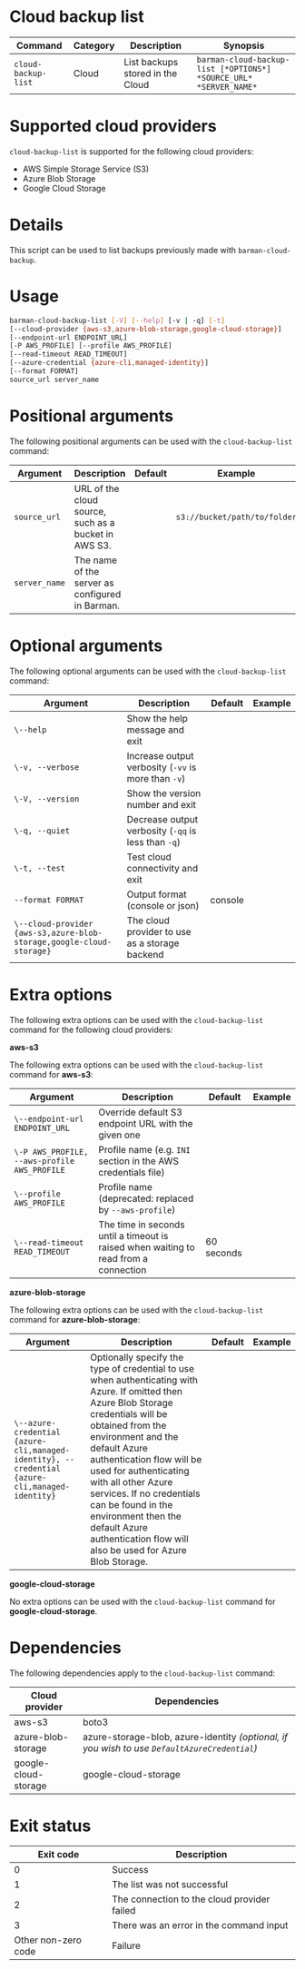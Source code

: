 # Cloud backup list

|**Command** | **Category** |  **Description**| **Synopsis**|
|------------|--------------|-----------------|----------|
|`cloud-backup-list`|Cloud|List backups stored in the Cloud|`barman-cloud-backup-list [*OPTIONS*] *SOURCE_URL* *SERVER_NAME*`|

# Supported cloud providers

`cloud-backup-list` is supported for the following cloud providers:

* AWS Simple Storage Service (S3)
* Azure Blob Storage
* Google Cloud Storage

# Details
This script can be used to list backups previously made with `barman-cloud-backup`.

# Usage

```bash
barman-cloud-backup-list [-V] [--help] [-v | -q] [-t]
[--cloud-provider {aws-s3,azure-blob-storage,google-cloud-storage}]
[--endpoint-url ENDPOINT_URL]
[-P AWS_PROFILE] [--profile AWS_PROFILE]
[--read-timeout READ_TIMEOUT]
[--azure-credential {azure-cli,managed-identity}]
[--format FORMAT]
source_url server_name
```

# Positional arguments

The following positional arguments can be used with the `cloud-backup-list` command:

|**Argument**|**Description**|**Default**|**Example**|
|------------|---------------|-----------|-----------|
|`source_url`|URL of the cloud source, such as a bucket in AWS S3.| |`s3://bucket/path/to/folder`|
|`server_name`|The name of the server as configured in Barman.| | |

# Optional arguments

The following optional arguments can be used with the `cloud-backup-list` command:

|**Argument**|**Description**|**Default**|**Example**|
|------------|---------------|-----------|-----------|
|`\--help`|Show the help message and exit| | |
|`\-v, --verbose`|Increase output verbosity (`-vv` is more than `-v`)| | |
|`\-V, --version`|Show the version number and exit| | |
|`\-q, --quiet`|Decrease output verbosity (`-qq` is less than `-q`)| | |
|`\-t, --test`|Test cloud connectivity and exit| | |
|`--format FORMAT`|Output format (console or json)|console| |
|`\--cloud-provider {aws-s3,azure-blob-storage,google-cloud-storage}`|The cloud provider to use as a storage backend| | |

# Extra options 
The following extra options can be used with the `cloud-backup-list` command for the following cloud providers:

**aws-s3**

The following extra options can be used with the `cloud-backup-list` command for **aws-s3**:

|**Argument**|**Description**|**Default**|**Example**|
|------------|---------------|-----------|-----------|
|`\--endpoint-url ENDPOINT_URL`|Override default S3 endpoint URL with the given one|| |
|`\-P AWS_PROFILE, --aws-profile AWS_PROFILE`|Profile name (e.g. `INI` section in the AWS credentials file)|| |
|`\--profile AWS_PROFILE`|Profile name (deprecated: replaced by `--aws-profile`)|| |
|`\--read-timeout READ_TIMEOUT`|The time in seconds until a timeout is raised when waiting to read from a connection|60 seconds| |

**azure-blob-storage**

The following extra options can be used with the `cloud-backup-list` command for **azure-blob-storage**:

|**Argument**|**Description**|**Default**|**Example**|
|------------|---------------|-----------|-----------|
|`\--azure-credential {azure-cli,managed-identity}, --credential {azure-cli,managed-identity}`|Optionally specify the type of credential to use when authenticating with Azure. If omitted then Azure Blob Storage credentials will be obtained from the environment and the default Azure authentication flow will be used for authenticating with all other Azure services. If no credentials can be found in the environment then the default Azure authentication flow will also be used for Azure Blob Storage.| | |

**google-cloud-storage**

No extra options can be used with the `cloud-backup-list` command for **google-cloud-storage**.

# Dependencies

The following dependencies apply to the `cloud-backup-list` command:

|**Cloud provider**|**Dependencies**|
|------------------|----------------|
|aws-s3|boto3|
|azure-blob-storage|azure-storage-blob, azure-identity *(optional, if you wish to use `DefaultAzureCredential`)*|
|google-cloud-storage|google-cloud-storage|

# Exit status

|**Exit code**|**Description**|
|-------------|---------------|
|0|Success|
|1|The list was not successful|
|2|The connection to the cloud provider failed|
|3|There was an error in the command input|
|Other non-zero code|Failure|


